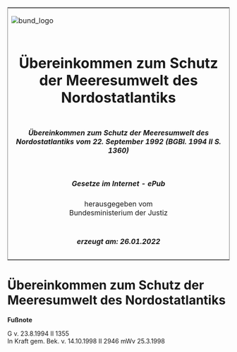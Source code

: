<span id="DECKBLATT.html"></span>

<table border="0" frame="border" width="100%">

<tr valign="top">

<td align="left">

![bund\_logo](BfJ_2021_Web_de_de.gif)

</td>

<td align="right">

 

</td>

</tr>

<tr align="center" valign="middle">

<td colspan="2">

# Übereinkommen zum Schutz der Meeresumwelt des Nordostatlantiks

</td>

</tr>

<tr align="center" valign="middle">

<td colspan="2">

##### Übereinkommen zum Schutz der Meeresumwelt des Nordostatlantiks vom 22. September 1992 (BGBl. 1994 II S. 1360)

</td>

</tr>

<tr align="center" valign="middle">

<td colspan="2">

  
  

##### Gesetze im Internet - ePub  
  
herausgegeben vom  
Bundesministerium der Justiz

</td>

</tr>

<tr align="center" valign="bottom">

<td colspan="2">

  
  

##### erzeugt am: 26.01.2022

</td>

</tr>

</table>

<span id="BJNR136020994.html"></span>

# Übereinkommen zum Schutz der Meeresumwelt des Nordostatlantiks

<div>

  
**Fußnote**

<div class="jnhtml">

<div>

<div class="jurAbsatz">

G v. 23.8.1994 II 1355  
In Kraft gem. Bek. v. 14.10.1998 II 2946 mWv 25.3.1998

</div>

</div>

</div>

</div>
